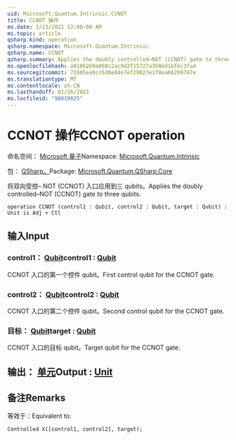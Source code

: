 ```yaml
---
uid: Microsoft.Quantum.Intrinsic.CCNOT
title: CCNOT 操作
ms.date: 1/23/2021 12:00:00 AM
ms.topic: article
qsharp.kind: operation
qsharp.namespace: Microsoft.Quantum.Intrinsic
qsharp.name: CCNOT
qsharp.summary: Applies the doubly controlled–NOT (CCNOT) gate to three qubits.
ms.openlocfilehash: a9186269a868c2ac9d2f15727a3b0ed1bfec3fa4
ms.sourcegitcommit: 71605ea9cc630e84e7ef29027e1f0ea06299747e
ms.translationtype: MT
ms.contentlocale: zh-CN
ms.lasthandoff: 01/26/2021
ms.locfileid: "98819025"
---
```

# <a name="ccnot-operation"></a><span data-ttu-id="b63b8-102">CCNOT 操作</span><span class="sxs-lookup"><span data-stu-id="b63b8-102">CCNOT operation</span></span>

<span data-ttu-id="b63b8-103">命名空间： [Microsoft 量子](xref:Microsoft.Quantum.Intrinsic)</span><span class="sxs-lookup"><span data-stu-id="b63b8-103">Namespace: [Microsoft.Quantum.Intrinsic](xref:Microsoft.Quantum.Intrinsic)</span></span>

<span data-ttu-id="b63b8-104">包： [QSharp。](https://nuget.org/packages/Microsoft.Quantum.QSharp.Core)</span><span class="sxs-lookup"><span data-stu-id="b63b8-104">Package: [Microsoft.Quantum.QSharp.Core](https://nuget.org/packages/Microsoft.Quantum.QSharp.Core)</span></span>


<span data-ttu-id="b63b8-105">将双向受控– NOT (CCNOT) 入口应用到三 qubits。</span><span class="sxs-lookup"><span data-stu-id="b63b8-105">Applies the doubly controlled–NOT (CCNOT) gate to three qubits.</span></span>

```qsharp
operation CCNOT (control1 : Qubit, control2 : Qubit, target : Qubit) : Unit is Adj + Ctl
```


## <a name="input"></a><span data-ttu-id="b63b8-106">输入</span><span class="sxs-lookup"><span data-stu-id="b63b8-106">Input</span></span>

### <a name="control1--qubit"></a><span data-ttu-id="b63b8-107">control1： [Qubit](xref:microsoft.quantum.lang-ref.qubit)</span><span class="sxs-lookup"><span data-stu-id="b63b8-107">control1 : [Qubit](xref:microsoft.quantum.lang-ref.qubit)</span></span>

<span data-ttu-id="b63b8-108">CCNOT 入口的第一个控件 qubit。</span><span class="sxs-lookup"><span data-stu-id="b63b8-108">First control qubit for the CCNOT gate.</span></span>


### <a name="control2--qubit"></a><span data-ttu-id="b63b8-109">control2： [Qubit](xref:microsoft.quantum.lang-ref.qubit)</span><span class="sxs-lookup"><span data-stu-id="b63b8-109">control2 : [Qubit](xref:microsoft.quantum.lang-ref.qubit)</span></span>

<span data-ttu-id="b63b8-110">CCNOT 入口的第二个控件 qubit。</span><span class="sxs-lookup"><span data-stu-id="b63b8-110">Second control qubit for the CCNOT gate.</span></span>


### <a name="target--qubit"></a><span data-ttu-id="b63b8-111">目标： [Qubit](xref:microsoft.quantum.lang-ref.qubit)</span><span class="sxs-lookup"><span data-stu-id="b63b8-111">target : [Qubit](xref:microsoft.quantum.lang-ref.qubit)</span></span>

<span data-ttu-id="b63b8-112">CCNOT 入口的目标 qubit。</span><span class="sxs-lookup"><span data-stu-id="b63b8-112">Target qubit for the CCNOT gate.</span></span>



## <a name="output--unit"></a><span data-ttu-id="b63b8-113">输出： [单元](xref:microsoft.quantum.lang-ref.unit)</span><span class="sxs-lookup"><span data-stu-id="b63b8-113">Output : [Unit](xref:microsoft.quantum.lang-ref.unit)</span></span>



## <a name="remarks"></a><span data-ttu-id="b63b8-114">备注</span><span class="sxs-lookup"><span data-stu-id="b63b8-114">Remarks</span></span>

<span data-ttu-id="b63b8-115">等效于：</span><span class="sxs-lookup"><span data-stu-id="b63b8-115">Equivalent to:</span></span>

```qsharp
Controlled X([control1, control2], target);
```